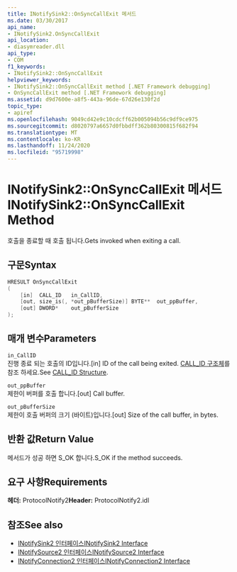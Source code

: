 ```yaml
---
title: INotifySink2::OnSyncCallExit 메서드
ms.date: 03/30/2017
api_name:
- INotifySink2.OnSyncCallExit
api_location:
- diasymreader.dll
api_type:
- COM
f1_keywords:
- INotifySink2::OnSyncCallExit
helpviewer_keywords:
- INotifySink2::OnSyncCallExit method [.NET Framework debugging]
- OnSyncCallExit method [.NET Framework debugging]
ms.assetid: d9d7600e-a8f5-443a-96de-67d26e130f2d
topic_type:
- apiref
ms.openlocfilehash: 9049cd42e9c10cdcff62b005094b56c9df9ce975
ms.sourcegitcommit: d8020797a6657d0fbbdff362b80300815f682f94
ms.translationtype: MT
ms.contentlocale: ko-KR
ms.lasthandoff: 11/24/2020
ms.locfileid: "95719998"
---
```

# <a name="inotifysink2onsynccallexit-method"></a><span data-ttu-id="d218d-102">INotifySink2::OnSyncCallExit 메서드</span><span class="sxs-lookup"><span data-stu-id="d218d-102">INotifySink2::OnSyncCallExit Method</span></span>

<span data-ttu-id="d218d-103">호출을 종료할 때 호출 됩니다.</span><span class="sxs-lookup"><span data-stu-id="d218d-103">Gets invoked when exiting a call.</span></span>  
  
## <a name="syntax"></a><span data-ttu-id="d218d-104">구문</span><span class="sxs-lookup"><span data-stu-id="d218d-104">Syntax</span></span>  
  
```cpp  
HRESULT OnSyncCallExit  
(  
    [in]  CALL_ID   in_CallID,  
    [out, size_is(, *out_pBufferSize)] BYTE**  out_ppBuffer,  
    [out] DWORD*    out_pBufferSize  
);  
```  
  
## <a name="parameters"></a><span data-ttu-id="d218d-105">매개 변수</span><span class="sxs-lookup"><span data-stu-id="d218d-105">Parameters</span></span>  

 `in_CallID`  
 <span data-ttu-id="d218d-106">진행 종료 되는 호출의 ID입니다.</span><span class="sxs-lookup"><span data-stu-id="d218d-106">[in] ID of the call being exited.</span></span> <span data-ttu-id="d218d-107">[CALL_ID 구조체](call-id-structure.md)를 참조 하세요.</span><span class="sxs-lookup"><span data-stu-id="d218d-107">See [CALL_ID Structure](call-id-structure.md).</span></span>  
  
 `out_ppBuffer`  
 <span data-ttu-id="d218d-108">제한이 버퍼를 호출 합니다.</span><span class="sxs-lookup"><span data-stu-id="d218d-108">[out] Call buffer.</span></span>  
  
 `out_pBufferSize`  
 <span data-ttu-id="d218d-109">제한이 호출 버퍼의 크기 (바이트)입니다.</span><span class="sxs-lookup"><span data-stu-id="d218d-109">[out] Size of the call buffer, in bytes.</span></span>  
  
## <a name="return-value"></a><span data-ttu-id="d218d-110">반환 값</span><span class="sxs-lookup"><span data-stu-id="d218d-110">Return Value</span></span>  

 <span data-ttu-id="d218d-111">메서드가 성공 하면 S_OK 합니다.</span><span class="sxs-lookup"><span data-stu-id="d218d-111">S_OK if the method succeeds.</span></span>  
  
## <a name="requirements"></a><span data-ttu-id="d218d-112">요구 사항</span><span class="sxs-lookup"><span data-stu-id="d218d-112">Requirements</span></span>  

 <span data-ttu-id="d218d-113">**헤더:** ProtocolNotify2</span><span class="sxs-lookup"><span data-stu-id="d218d-113">**Header:** ProtocolNotify2.idl</span></span>  
  
## <a name="see-also"></a><span data-ttu-id="d218d-114">참조</span><span class="sxs-lookup"><span data-stu-id="d218d-114">See also</span></span>

- [<span data-ttu-id="d218d-115">INotifySink2 인터페이스</span><span class="sxs-lookup"><span data-stu-id="d218d-115">INotifySink2 Interface</span></span>](inotifysink2-interface.md)
- [<span data-ttu-id="d218d-116">INotifySource2 인터페이스</span><span class="sxs-lookup"><span data-stu-id="d218d-116">INotifySource2 Interface</span></span>](inotifysource2-interface.md)
- [<span data-ttu-id="d218d-117">INotifyConnection2 인터페이스</span><span class="sxs-lookup"><span data-stu-id="d218d-117">INotifyConnection2 Interface</span></span>](inotifyconnection2-interface.md)
